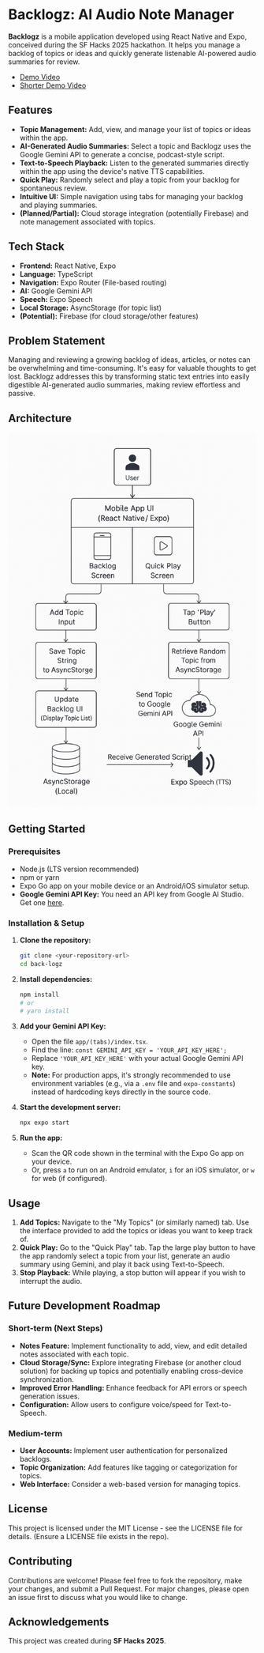 # Backlogz: AI Audio Note Manager

**Backlogz** is a mobile application developed using React Native and Expo, conceived during the SF Hacks 2025 hackathon. It helps you manage a backlog of topics or ideas and quickly generate listenable AI-powered audio summaries for review.
- [Demo Video](https://youtu.be/-nsNqsaW5cQ?si=xOu7533TUwYYKeHS)
- [Shorter Demo Video](https://youtu.be/-nsNqsaW5cQ?si=xOu7533TUwYYKeHS)

## Features

*   **Topic Management:** Add, view, and manage your list of topics or ideas within the app.
*   **AI-Generated Audio Summaries:** Select a topic and Backlogz uses the Google Gemini API to generate a concise, podcast-style script.
*   **Text-to-Speech Playback:** Listen to the generated summaries directly within the app using the device's native TTS capabilities.
*   **Quick Play:** Randomly select and play a topic from your backlog for spontaneous review.
*   **Intuitive UI:** Simple navigation using tabs for managing your backlog and playing summaries.
*   **(Planned/Partial):** Cloud storage integration (potentially Firebase) and note management associated with topics.

## Tech Stack

*   **Frontend:** React Native, Expo 
*   **Language:** TypeScript
*   **Navigation:** Expo Router (File-based routing)
*   **AI:** Google Gemini API
*   **Speech:** Expo Speech
*   **Local Storage:** AsyncStorage (for topic list)
*   **(Potential):** Firebase (for cloud storage/other features)

## Problem Statement

Managing and reviewing a growing backlog of ideas, articles, or notes can be overwhelming and time-consuming. It's easy for valuable thoughts to get lost. Backlogz addresses this by transforming static text entries into easily digestible AI-generated audio summaries, making review effortless and passive.

## Architecture

<img src="assets/diagram.png" alt="Backlogz System Architecture Diagram" width="600">

## Getting Started

### Prerequisites

*   Node.js (LTS version recommended)
*   npm or yarn
*   Expo Go app on your mobile device or an Android/iOS simulator setup.
*   **Google Gemini API Key:** You need an API key from Google AI Studio. Get one [here](https://ai.google.dev/).

### Installation & Setup

1.  **Clone the repository:**
    ```bash
    git clone <your-repository-url>
    cd back-logz
    ```

2.  **Install dependencies:**
    ```bash
    npm install
    # or
    # yarn install
    ```

3.  **Add your Gemini API Key:**
    *   Open the file `app/(tabs)/index.tsx`.
    *   Find the line: `const GEMINI_API_KEY = 'YOUR_API_KEY_HERE';`
    *   Replace `'YOUR_API_KEY_HERE'` with your actual Google Gemini API key.
    *   **Note:** For production apps, it's strongly recommended to use environment variables (e.g., via a `.env` file and `expo-constants`) instead of hardcoding keys directly in the source code.

4.  **Start the development server:**
    ```bash
    npx expo start
    ```

5.  **Run the app:**
    *   Scan the QR code shown in the terminal with the Expo Go app on your device.
    *   Or, press `a` to run on an Android emulator, `i` for an iOS simulator, or `w` for web (if configured).

## Usage

1.  **Add Topics:** Navigate to the "My Topics" (or similarly named) tab. Use the interface provided to add the topics or ideas you want to keep track of.
2.  **Quick Play:** Go to the "Quick Play" tab. Tap the large play button to have the app randomly select a topic from your list, generate an audio summary using Gemini, and play it back using Text-to-Speech.
3.  **Stop Playback:** While playing, a stop button will appear if you wish to interrupt the audio.

## Future Development Roadmap

### Short-term (Next Steps)
*   **Notes Feature:** Implement functionality to add, view, and edit detailed notes associated with each topic.
*   **Cloud Storage/Sync:** Explore integrating Firebase (or another cloud solution) for backing up topics and potentially enabling cross-device synchronization.
*   **Improved Error Handling:** Enhance feedback for API errors or speech generation issues.
*   **Configuration:** Allow users to configure voice/speed for Text-to-Speech.

### Medium-term
*   **User Accounts:** Implement user authentication for personalized backlogs.
*   **Topic Organization:** Add features like tagging or categorization for topics.
*   **Web Interface:** Consider a web-based version for managing topics.

## License

This project is licensed under the MIT License - see the LICENSE file for details. (Ensure a LICENSE file exists in the repo).

## Contributing

Contributions are welcome! Please feel free to fork the repository, make your changes, and submit a Pull Request. For major changes, please open an issue first to discuss what you would like to change.

## Acknowledgements

This project was created during **SF Hacks 2025**.
